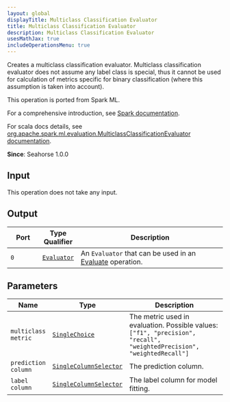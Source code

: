 ```yaml
---
layout: global
displayTitle: Multiclass Classification Evaluator
title: Multiclass Classification Evaluator
description: Multiclass Classification Evaluator
usesMathJax: true
includeOperationsMenu: true
---
```

Creates a multiclass classification evaluator. Multiclass classification evaluator does not assume any label class is special, thus it cannot be used for calculation of metrics specific for binary classification (where this assumption is taken into account).

This operation is ported from Spark ML.


For a comprehensive introduction, see
<a target="_blank" href="https://spark.apache.org/docs/1.6.1/mllib-evaluation-metrics.html#multiclass-classification">Spark documentation</a>.


For scala docs details, see
<a target="_blank" href="https://spark.apache.org/docs/1.6.1/api/scala/index.html#org.apache.spark.ml.evaluation.MulticlassClassificationEvaluator">org.apache.spark.ml.evaluation.MulticlassClassificationEvaluator documentation</a>.

**Since**: Seahorse 1.0.0

## Input

This operation does not take any input.

## Output


<table>
<thead>
<tr>
<th style="width:15%">Port</th>
<th style="width:15%">Type Qualifier</th>
<th style="width:70%">Description</th>
</tr>
</thead>
<tbody>
    <tr><td><code>0</code></td><td><code><a href="../classes/evaluator.html">Evaluator</a></code></td><td>An <code>Evaluator</code> that can be used in an <a href="evaluate.html">Evaluate</a> operation.</td></tr>
</tbody>
</table>


## Parameters


<table class="table">
<thead>
<tr>
<th style="width:15%">Name</th>
<th style="width:15%">Type</th>
<th style="width:70%">Description</th>
</tr>
</thead>
<tbody>

<tr>
<td><code>multiclass metric</code></td>
<td><code><a href="../parameter_types.html#single-choice">SingleChoice</a></code></td>
<td>The metric used in evaluation. Possible values: <code>["f1", "precision", "recall", "weightedPrecision", "weightedRecall"]</code></td>
</tr>

<tr>
<td><code>prediction column</code></td>
<td><code><a href="../parameter_types.html#single-column-selector">SingleColumnSelector</a></code></td>
<td>The prediction column.</td>
</tr>

<tr>
<td><code>label column</code></td>
<td><code><a href="../parameter_types.html#single-column-selector">SingleColumnSelector</a></code></td>
<td>The label column for model fitting.</td>
</tr>

</tbody>
</table>

